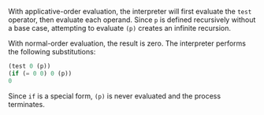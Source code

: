 With applicative-order evaluation, the interpreter will first evaluate the
`test` operator, then evaluate each operand. Since `p` is defined recursively
without a base case, attempting to evaluate `(p)` creates an infinite
recursion.

With normal-order evaluation, the result is zero. The interpreter performs the
following substitutions:

```scheme
(test 0 (p))
(if (= 0 0) 0 (p))
0
```

Since `if` is a special form, `(p)` is never evaluated and the process
terminates.
